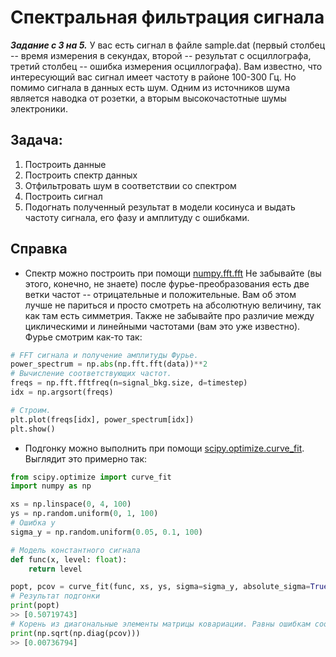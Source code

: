 # Спектральная фильтрация сигнала
***Задание с 3 на 5.***
У вас есть сигнал в файле sample.dat (первый столбец -- время измерения в секундах, второй -- результат с осциллографа, третий столбец -- ошибка измерения осциллографа).
Вам известно, что интересующий вас сигнал имеет частоту в районе 100-300 Гц. Но помимо сигнала в данных есть шум.
Одним из источников шума является наводка от розетки, а вторым высокочастотные шумы электроники.

## **Задача:**

1) Построить данные
2) Построить спектр данных
3) Отфильтровать шум в соответствии со спектром
4) Построить сигнал
5) Подогнать полученный результат в модели косинуса и выдать частоту сигнала, его фазу и амплитуду с ошибками.

## **Справка**

* Спектр можно построить при помощи [numpy.fft.fft](https://numpy.org/doc/stable/reference/generated/numpy.fft.fft.html)
Не забывайте (вы этого, конечно, не знаете) после фурье-преобразования есть две ветки частот -- отрицательные и положительные. Вам об этом лучше не париться и просто смотреть на абсолютную величину, так как там есть симметрия.
Также не забывайте про различие между циклическими и линейными частотами (вам это уже известно).
Фурье смотрим как-то так:

```python
# FFT сигнала и получение амплитуды Фурье.
power_spectrum = np.abs(np.fft.fft(data))**2
# Вычисление соответствующих частот.
freqs = np.fft.fftfreq(n=signal_bkg.size, d=timestep)
idx = np.argsort(freqs)

# Строим.
plt.plot(freqs[idx], power_spectrum[idx])
plt.show()
```

* Подгонку можно выполнить при помощи [scipy.optimize.curve_fit](https://docs.scipy.org/doc/scipy/reference/generated/scipy.optimize.curve_fit.html).
Выглядит это примерно так:

```python
from scipy.optimize import curve_fit
import numpy as np

xs = np.linspace(0, 4, 100)
ys = np.random.uniform(0, 1, 100)
# Ошибка y
sigma_y = np.random.uniform(0.05, 0.1, 100)

# Модель константного сигнала
def func(x, level: float):
    return level

popt, pcov = curve_fit(func, xs, ys, sigma=sigma_y, absolute_sigma=True)
# Результат подгонки
print(popt)
>> [0.50719743]
# Корень из диагональные элементы матрицы ковариации. Равны ошибкам соответствующих параметров подгонки
print(np.sqrt(np.diag(pcov)))
>> [0.00736794]
```
